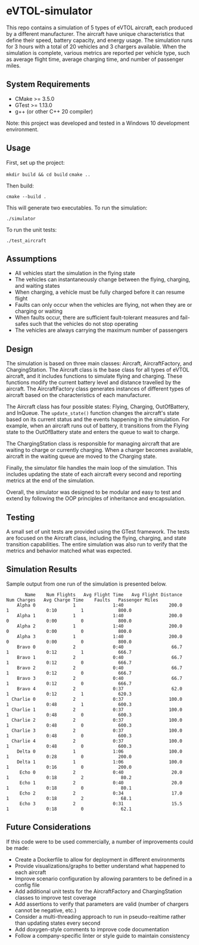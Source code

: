 # eVTOL-simulator
This repo contains a simulation of 5 types of eVTOL aircraft, each produced by a different manufacturer. The aircraft have unique characteristics that define their speed, battery capacity, and energy usage. The simulation runs for 3 hours with a total of 20 vehicles and 3 chargers available. When the simulation is complete, various metrics are reported per vehicle type, such as average flight time, average charging time, and number of passenger miles.

## System Requirements
- CMake >= 3.5.0
- GTest >= 1.13.0
- g++ (or other C++ 20 compiler)

Note: this project was developed and tested in a Windows 10 development environment.

## Usage
First, set up the project:

`mkdir build && cd build`
`cmake ..`

Then build:

`cmake --build .`

This will generate two executables. To run the simulation:

`./simulator`

To run the unit tests:

`./test_aircraft`

## Assumptions
- All vehicles start the simulation in the flying state
- The vehicles can instantaneously change between the flying, charging, and waiting states
- When charging, a vehicle must be fully charged before it can resume flight
- Faults can only occur when the vehicles are flying, not when they are or charging or waiting
- When faults occur, there are sufficient fault-tolerant measures and fail-safes such that the vehicles do not stop operating
- The vehicles are always carrying the maximum number of passengers

## Design
The simulation is based on three main classes: Aircraft, AircraftFactory, and ChargingStation. The Aircraft class is the base class for all types of eVTOL aircraft, and it includes functions to simulate flying and charging. These functions modify the current battery level and distance travelled by the aircraft. The AircraftFactory class generates instances of different types of aircraft based on the characteristics of each manufacturer.

The Aircraft class has four possible states: Flying, Charging, OutOfBattery, and InQueue. The `update_state()` function changes the aircraft's state based on its current status and the events happening in the simulation. For example, when an aircraft runs out of battery, it transitions from the Flying state to the OutOfBattery state and enters the queue to wait to charge.

The ChargingStation class is responsible for managing aircraft that are waiting to charge or currently charging. When a charger becomes available, aircraft in the waiting queue are moved to the Charging state. 

Finally, the simulator file handles the main loop of the simulation. This includes updating the state of each aircraft every second and reporting metrics at the end of the simulation.

Overall, the simulator was designed to be modular and easy to test and extend by following the OOP principles of inheritance and encapsulation.

## Testing
A small set of unit tests are provided using the GTest framework. The tests are focused on the Aircraft class, including the flying, charging, and state transition capabilities. The entire simulation was also run to verify that the metrics and behavior matched what was expected.

## Simulation Results
Sample output from one run of the simulation is presented below.

           Name    Num Flights   Avg Flight Time   Avg Flight Distance    Num Charges   Avg Charge Time    Faults   Passenger Miles
        Alpha 0              1              1:40                 200.0              1              0:10         1             800.0
        Alpha 1              1              1:40                 200.0              0              0:00         0             800.0
        Alpha 2              1              1:40                 200.0              0              0:00         0             800.0
        Alpha 3              1              1:40                 200.0              0              0:00         0             800.0
        Bravo 0              2              0:40                  66.7              1              0:12         1             666.7
        Bravo 1              2              0:40                  66.7              1              0:12         0             666.7
        Bravo 2              2              0:40                  66.7              1              0:12         0             666.7
        Bravo 3              2              0:40                  66.7              1              0:12         0             666.7
        Bravo 4              2              0:37                  62.0              1              0:12         1             620.3
      Charlie 0              2              0:37                 100.0              1              0:48         1             600.3
      Charlie 1              2              0:37                 100.0              1              0:48         0             600.3
      Charlie 2              2              0:37                 100.0              1              0:48         0             600.3
      Charlie 3              2              0:37                 100.0              1              0:48         0             600.3
      Charlie 4              2              0:37                 100.0              1              0:48         0             600.3
        Delta 0              1              1:06                 100.0              1              0:28         0             200.0
        Delta 1              1              1:06                 100.0              1              0:16         0             200.0
         Echo 0              2              0:40                  20.0              1              0:18         2              80.2
         Echo 1              2              0:40                  20.0              1              0:18         0              80.1
         Echo 2              2              0:34                  17.0              1              0:18         2              68.1
         Echo 3              2              0:31                  15.5              1              0:18         0              62.1

## Future Considerations
If this code were to be used commercially, a number of improvements could be made:

- Create a Dockerfile to allow for deployment in different environments
- Provide visualizations/graphs to better understand what happened to each aircraft
- Improve scenario configuration by allowing paramters to be defined in a config file
- Add additional unit tests for the AircraftFactory and ChargingStation classes to improve test coverage
- Add assertions to verify that parameters are valid (number of chargers cannot be negative, etc.)
- Consider a multi-threading approach to run in pseudo-realtime rather than updating states every second
- Add doxygen-style comments to improve code documentation
- Follow a company-specific linter or style guide to maintain consistency
